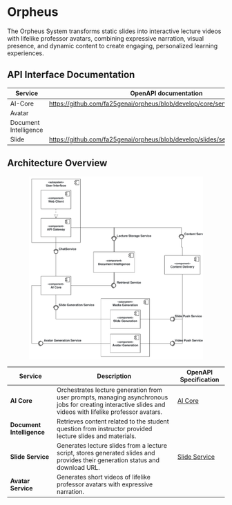 # Orpheus
The Orpheus System transforms static slides into interactive lecture videos with lifelike professor avatars, combining expressive narration, visual presence, and dynamic content to create engaging, personalized learning experiences.

## API Interface Documentation

| Service | OpenAPI documentation |
|-----------|----------------------|
| AI-Core | https://github.com/fa25genai/orpheus/blob/develop/core/service_core_v1.yaml |
| Avatar |  |
| Document Intelligence |  |
| Slide | https://github.com/fa25genai/orpheus/blob/develop/slides/service_slides_v1.yaml |

## Architecture Overview
<!---
The diagram was created with [Apollon](https://apollon.ase.in.tum.de/).
You can edit it by adjusting [OrpheusArchitecture.apollon](./OrpheusArchitecture.apollon).
We recommend using [VsCode](https://code.visualstudio.com/) with the [Apollon Extension](https://marketplace.visualstudio.com/items?itemName=TUMAET.apollon-vscode) to do so.

Once you edited the diagram, make sure to export it as svg to replace the existing [OrpheusArchitecture.svg](./OrpheusArchitecture.svg).
-->
<div style="text-align: center;">
  <img src="./OrpheusArchitecture.svg" alt="Orpheus System Architecture" style="max-width: 80%; height: auto;">
</div>

| Service                   | Description                                                                                                                                               | OpenAPI Specification                        |
|---------------------------|-----------------------------------------------------------------------------------------------------------------------------------------------------------|----------------------------------------------|
| **AI Core**               | Orchestrates lecture generation from user prompts, managing asynchronous jobs for creating interactive slides and videos with lifelike professor avatars. | [AI Core](./core/service_core_v1.yaml)       |
| **Document Intelligence** | Retrieves content related to the student question from instructor provided lecture slides and materials.                                                  |                                              |
| **Slide Service**         | Generates lecture slides from a lecture script, stores generated slides and provides their generation status and download URL.                            | [Slide Service](./core/service_core_v1.yaml) |
| **Avatar Service**        | Generates short videos of lifelike professor avatars with expressive narration.                                                                           |                                              |tar Service**        | Generates lifelike professor avatars with expressive narration.                                                                                           |                                              |